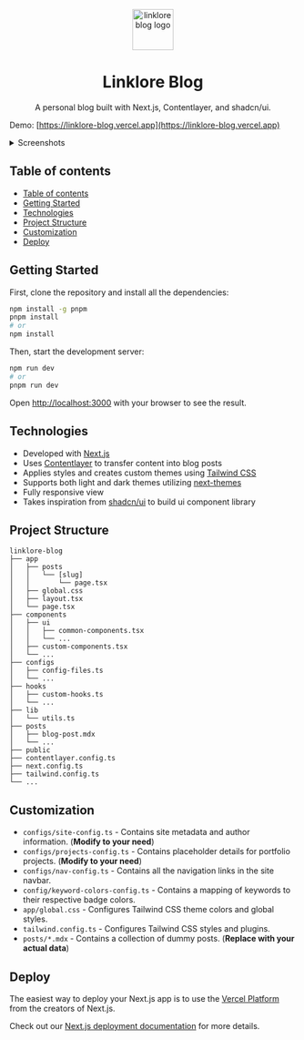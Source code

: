 <p align="center">
  <img src="https://res.cloudinary.com/dv9jybv7h/image/upload/v1694510988/logo_ufckbh.png" alt="linklore blog logo" width="72" height="72" />
  <h1 align="center">Linklore Blog</h1>
  <p align="center">A personal blog built with Next.js, Contentlayer, and shadcn/ui.</p>
  
  Demo: [https://linklore-blog.vercel.app](https://linklore-blog.vercel.app)
  
  <details>
    <summary>Screenshots</summary>
    <img src="https://res.cloudinary.com/dv9jybv7h/image/upload/v1694568347/blog-dark-theme_bvi11z.png" alt="dark theme blog"/>
    <img src="https://res.cloudinary.com/dv9jybv7h/image/upload/v1694568350/blog-light-theme_mnqjav.png" alt="light theme blog"/>
  </details>
</p>

## Table of contents

- [Table of contents](#table-of-contents)
- [Getting Started](#getting-started)
- [Technologies](#technologies)
- [Project Structure](#project-structure)
- [Customization](#customization)
- [Deploy](#deploy)

## Getting Started

First, clone the repository and install all the dependencies:

```bash
npm install -g pnpm
pnpm install
# or
npm install
```

Then, start the development server:

```bash
npm run dev
# or
pnpm run dev
```

Open [http://localhost:3000](http://localhost:3000) with your browser to see the result.

## Technologies

- Developed with [Next.js](https://nextjs.org)
- Uses [Contentlayer](https://contentlayer.dev) to transfer content into blog posts
- Applies styles and creates custom themes using [Tailwind CSS](https://tailwindcss.com)
- Supports both light and dark themes utilizing [next-themes](https://github.com/pacocoursey/next-themes)
- Fully responsive view
- Takes inspiration from [shadcn/ui](https://ui.shadcn.com/) to build ui component library

## Project Structure

```text
linklore-blog
├── app
│   ├── posts
│   │   └── [slug]
│   │       └── page.tsx
│   ├── global.css
│   ├── layout.tsx
│   └── page.tsx
├── components
│   ├── ui
│   │   ├── common-components.tsx
│   │   └── ...
│   ├── custom-components.tsx
│   └── ...
├── configs
│   ├── config-files.ts
│   └── ...
├── hooks
│   ├── custom-hooks.ts
│   └── ...
├── lib
│   └── utils.ts
├── posts
│   ├── blog-post.mdx
│   └── ...
├── public
├── contentlayer.config.ts
├── next.config.ts
├── tailwind.config.ts
└── ...
```

## Customization

- `configs/site-config.ts` - Contains site metadata and author information. (**Modify to your need**)
- `configs/projects-config.ts` - Contains placeholder details for portfolio projects. (**Modify to your need**)
- `configs/nav-config.ts` - Contains all the navigation links in the site navbar.
- `config/keyword-colors-config.ts` - Contains a mapping of keywords to their respective badge colors.
- `app/global.css` - Configures Tailwind CSS theme colors and global styles.
- `tailwind.config.ts` - Configures Tailwind CSS styles and plugins.
- `posts/*.mdx` - Contains a collection of dummy posts. (**Replace with your actual data**)

## Deploy

The easiest way to deploy your Next.js app is to use the [Vercel Platform](https://vercel.com/new?utm_medium=default-template&filter=next.js&utm_source=create-next-app&utm_campaign=create-next-app-readme) from the creators of Next.js.

Check out our [Next.js deployment documentation](https://nextjs.org/docs/deployment) for more details.
